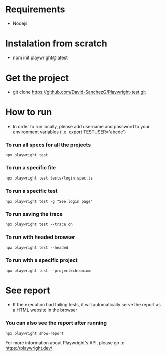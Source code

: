 # Requirements
- Nodejs

# Instalation from scratch
- npm init playwright@latest

# Get the project 
- git clone https://github.com/David-SanchezG/Playwright-test.git

# How to run
- In order to run locally, please add username and password to your environment variables (i.e. export TESTUSER='abcde')
### To run all specs for all the projects
`npx playwright test`
### To run a specific file
`npx playwright test tests/login.spec.ts`
### To run a specific test
`npx playwright test -g "See login page"`
### To run saving the trace
`npx playwright test --trace on`
### To run with headed browser
`npx playwright test --headed`
### To run with a specific project
`npx playwright test --project=chromium`

# See report
- If the execution had failing tests, it will automatically serve the report as a HTML website in the browser
### You can also see the report after running
`npx playwright show-report`

For more information about Playwright's API, please go to https://playwright.dev/
